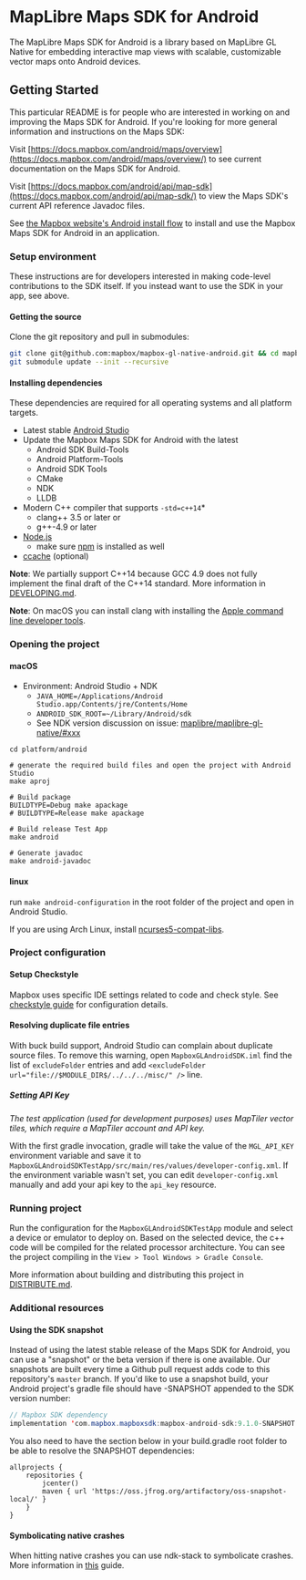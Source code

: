 # MapLibre Maps SDK for Android

The MapLibre Maps SDK for Android is a library based on MapLibre GL Native for embedding interactive map views with scalable, customizable vector maps onto Android devices.

## Getting Started

This particular README is for people who are interested in working on and improving the Maps SDK for Android. If you're looking for more general information and instructions on the Maps SDK:

Visit [https://docs.mapbox.com/android/maps/overview](https://docs.mapbox.com/android/maps/overview/) to see current documentation on the Maps SDK for Android.

Visit [https://docs.mapbox.com/android/api/map-sdk](https://docs.mapbox.com/android/api/map-sdk/) to view the Maps SDK's current API reference Javadoc files.

See [the Mapbox website's Android install flow](https://www.mapbox.com/install/android/) to install and use the Mapbox Maps SDK for Android in an application.

### Setup environment

These instructions are for developers interested in making code-level contributions to the SDK itself. If you instead want to use the SDK in your app, see above.

#### Getting the source

Clone the git repository and pull in submodules:

```bash
git clone git@github.com:mapbox/mapbox-gl-native-android.git && cd mapbox-gl-native-android
git submodule update --init --recursive
```

#### Installing dependencies

These dependencies are required for all operating systems and all platform targets.

- Latest stable [Android Studio](https://developer.android.com/studio/index.html)
- Update the Mapbox Maps SDK for Android with the latest
  - Android SDK Build-Tools
  - Android Platform-Tools
  - Android SDK Tools
  - CMake
  - NDK
  - LLDB
- Modern C++ compiler that supports `-std=c++14`\*
  - clang++ 3.5 or later or
  - g++-4.9 or later
- [Node.js](https://nodejs.org/)
  - make sure [npm](https://www.npmjs.com) is installed as well
- [ccache](https://ccache.samba.org/) (optional)

**Note**: We partially support C++14 because GCC 4.9 does not fully implement the
final draft of the C++14 standard. More information in [DEVELOPING.md](../../DEVELOPING.md).

**Note**: On macOS you can install clang with installing the [Apple command line developer tools](https://developer.apple.com/download/).

### Opening the project

#### macOS

* Environment:  Android Studio + NDK
  * `JAVA_HOME=/Applications/Android Studio.app/Contents/jre/Contents/Home`
  * `ANDROID_SDK_ROOT=~/Library/Android/sdk`
  * See NDK version discussion on issue: [maplibre/maplibre-gl-native/#xxx](https://github.com/maplibre/maplibre-gl-native/issues/xxx)  

```
cd platform/android

# generate the required build files and open the project with Android Studio
make aproj

# Build package
BUILDTYPE=Debug make apackage
# BUILDTYPE=Release make apackage

# Build release Test App
make android

# Generate javadoc
make android-javadoc
```

#### linux

run `make android-configuration` in the root folder of the project and open in Android Studio.

If you are using Arch Linux, install [ncurses5-compat-libs](https://aur.archlinux.org/packages/ncurses5-compat-libs).

### Project configuration

#### Setup Checkstyle

Mapbox uses specific IDE settings related to code and check style.
See [checkstyle guide](https://github.com/mapbox/mapbox-gl-native-android/wiki/Setting-up-Mapbox-checkstyle) for configuration details.

#### Resolving duplicate file entries
With buck build support, Android Studio can complain about duplicate source files. To remove this warning, open `MapboxGLAndroidSDK.iml` find the list of `excludeFolder` entries and add `<excludeFolder url="file://$MODULE_DIR$/../../../misc/" />` line.

##### Setting API Key

_The test application (used for development purposes) uses MapTiler vector tiles, which require a MapTiler account and API key._

With the first gradle invocation, gradle will take the value of the `MGL_API_KEY` environment variable and save it to `MapboxGLAndroidSDKTestApp/src/main/res/values/developer-config.xml`. If the environment variable wasn't set, you can edit `developer-config.xml` manually and add your api key to the `api_key` resource.  

### Running project

Run the configuration for the `MapboxGLAndroidSDKTestApp` module and select a device or emulator to deploy on. Based on the selected device, the c++ code will be compiled for the related processor architecture. You can see the project compiling in the `View > Tool Windows > Gradle Console`.

More information about building and distributing this project in [DISTRIBUTE.md](DISTRIBUTE.md).

### Additional resources

#### Using the SDK snapshot

Instead of using the latest stable release of the Maps SDK for Android, you can use a "snapshot" or the beta version if there is one available. Our snapshots are built every time a Github pull request adds code to this repository's `master` branch. If you'd like to use a snapshot build, your Android project's gradle file should have -SNAPSHOT appended to the SDK version number:

```java
// Mapbox SDK dependency
implementation 'com.mapbox.mapboxsdk:mapbox-android-sdk:9.1.0-SNAPSHOT'
```

You also need to have the section below in your build.gradle root folder to be able to resolve the SNAPSHOT dependencies:
```
allprojects {
    repositories {
        jcenter()
        maven { url 'https://oss.jfrog.org/artifactory/oss-snapshot-local/' }
    }
}
```


#### Symbolicating native crashes

When hitting native crashes you can use ndk-stack to symbolicate crashes.
More information in [this](https://github.com/mapbox/mapbox-gl-native-android/wiki/Getting-line-numbers-from-an-Android-crash-with-ndk-stack) guide.
